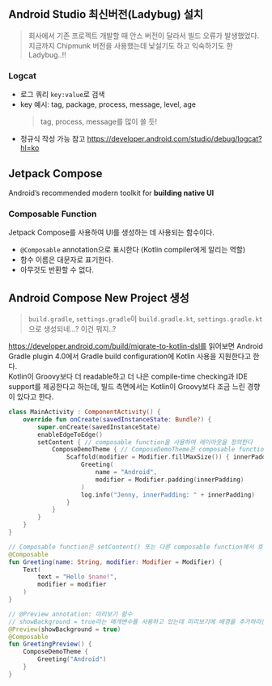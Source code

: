 ## Android Studio 최신버전(Ladybug) 설치
> 회사에서 기존 프로젝트 개발할 때 안스 버전이 달라서 빌드 오류가 발생했었다.  
> 지금까지 Chipmunk 버전을 사용했는데 낯설기도 하고 익숙하기도 한 Ladybug..!!

### Logcat
* 로그 쿼리 `key:value`로 검색
* key 예시: tag, package, process, message, level, age
  > tag, process, message를 많이 쓸 듯!
* 정규식 작성 가능
참고 https://developer.android.com/studio/debug/logcat?hl=ko

## Jetpack Compose
Android’s recommended modern toolkit for **building native UI**

### Composable Function
Jetpack Compose를 사용하여 UI를 생성하는 데 사용되는 함수이다.
* `@Composable` annotation으로 표시한다 (Kotlin compiler에게 알리는 역할)
* 함수 이름은 대문자로 표기한다.
* 아무것도 반환할 수 없다.

## Android Compose New Project 생성
> `build.gradle`, `settings.gradle`이 `build.gradle.kt`, `settings.gradle.kt`으로 생성되네...? 이건 뭐지..?

https://developer.android.com/build/migrate-to-kotlin-dsl를 읽어보면 Android Gradle plugin 4.0에서 Gradle build configuration에 Kotlin 사용을 지원한다고 한다.  
Kotlin이 Groovy보다 더 readable하고 더 나은 compile-time checking과 IDE support를 제공한다고 하는데, 빌드 측면에서는 Kotlin이 Groovy보다 조금 느린 경향이 있다고 한다.  

```kotlin
class MainActivity : ComponentActivity() {
    override fun onCreate(savedInstanceState: Bundle?) {
        super.onCreate(savedInstanceState)
        enableEdgeToEdge()
        setContent { // composable function을 사용하여 레이아웃을 정의한다
            ComposeDemoTheme { // ComposeDemoTheme은 composable function이고, ui.theme/Theme.kt에 선언되어 있다
                Scaffold(modifier = Modifier.fillMaxSize()) { innerPadding ->
                    Greeting(
                        name = "Android",
                        modifier = Modifier.padding(innerPadding)
                    )
                    log.info("Jenny, innerPadding: " + innerPadding)
                }
            }
        }
    }
}

// Composable function은 setContent() 또는 다른 composable function에서 호출할 수 있다.
@Composable
fun Greeting(name: String, modifier: Modifier = Modifier) {
    Text(
        text = "Hello $name!",
        modifier = modifier
    )
}

// @Preview annotation: 미리보기 함수
// showBackground = true라는 매개변수를 사용하고 있는데 미리보기에 배경을 추가하라는 뜻이다
@Preview(showBackground = true)
@Composable
fun GreetingPreview() {
    ComposeDemoTheme {
        Greeting("Android")
    }
}
```
